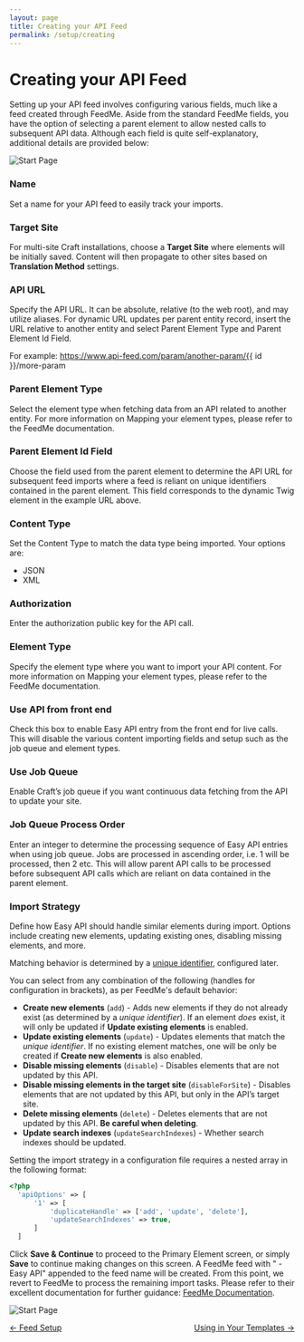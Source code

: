 ```yaml
---
layout: page
title: Creating your API Feed
permalink: /setup/creating
---
```

# Creating your API Feed

Setting up your API feed involves configuring various fields, much like a feed created through FeedMe. Aside from the standard FeedMe fields, you have the option of selecting a parent element to allow nested calls to subsequent API data. Although each field is quite self-explanatory, additional details are provided below:

![Start Page](/assets/img/api-setup.jpg)

### Name

Set a name for your API feed to easily track your imports.

### Target Site

For multi-site Craft installations, choose a **Target Site** where elements will be initially saved. Content will then propagate to other sites based on **Translation Method** settings.

### API URL

Specify the API URL. It can be absolute, relative (to the web root), and may utilize aliases. For dynamic URL updates per parent entity record, insert the URL relative to another entity and select Parent Element Type and Parent Element Id Field.

For example: https://www.api-feed.com/param/another-param/{{ id }}/more-param

### Parent Element Type

Select the element type when fetching data from an API related to another entity. For more information on Mapping your element types, please refer to the FeedMe documentation.

### Parent Element Id Field

Choose the field used from the parent element to determine the API URL for subsequent feed imports where a feed is reliant on unique identifiers contained in the parent element. This field corresponds to the dynamic Twig element in the example URL above.

### Content Type

Set the Content Type to match the data type being imported. Your options are:

- JSON
- XML

### Authorization

Enter the authorization public key for the API call.

### Element Type

Specify the element type where you want to import your API content. For more information on Mapping your element types, please refer to the FeedMe documentation.

### Use API from front end

Check this box to enable Easy API entry from the front end for live calls. This will disable the various content importing fields and setup such as the job queue and element types.

### Use Job Queue

Enable Craft’s job queue if you want continuous data fetching from the API to update your site.

### Job Queue Process Order

Enter an integer to determine the processing sequence of Easy API entries when using job queue. Jobs are processed in ascending order, i.e. 1 will be processed, then 2 etc. This will allow parent API calls to be processed before subsequent API calls which are reliant on data contained in the parent element.

### Import Strategy

Define how Easy API should handle similar elements during import. Options include creating new elements, updating existing ones, disabling missing elements, and more.

<div class="alert alert-primary">
  Matching behavior is determined by a <a href="/setup/mapping#unique-identifiers">unique identifier</a>, configured later.
</div>

You can select from any combination of the following (handles for configuration in brackets), as per FeedMe's default behavior:

- **Create new elements** (`add`) - Adds new elements if they do not already exist (as determined by a _unique identifier_). If an element _does_ exist, it will only be updated if **Update existing elements** is enabled.
- **Update existing elements** (`update`) - Updates elements that match the _unique identifier_. If no existing element matches, one will be only be created if **Create new elements** is also enabled.
- **Disable missing elements** (`disable`) - Disables elements that are not updated by this API.
- **Disable missing elements in the target site** (`disableForSite`) - Disables elements that are not updated by this API, but only in the API’s target site.
- **Delete missing elements** (`delete`) - Deletes elements that are not updated by this API. **Be careful when deleting**.
- **Update search indexes** (`updateSearchIndexes`) - Whether search indexes should be updated.

Setting the import strategy in a configuration file requires a nested array in the following format:
```php
<?php
  'apiOptions' => [
      '1' => [
          'duplicateHandle' => ['add', 'update', 'delete'],
          'updateSearchIndexes' => true,
      ]
  ]
```

Click **Save & Continue** to proceed to the Primary Element screen, or simply **Save** to continue making changes on this screen. A FeedMe feed with " - Easy API" appended to the feed name will be created. From this point, we revert to FeedMe to process the remaining import tasks. Please refer to their excellent documentation for further guidance: <a href="https://docs.craftcms.com/feed-me/v4/" target="_blank">FeedMe Documentation</a>.

![Start Page](/assets/img/feedme-feeds.jpg)

<div style="display: flex; justify-content: space-between">
<a href="/setup/overview">← Feed Setup</a><a href="/setup/templates">Using in Your Templates →</a>
</div>